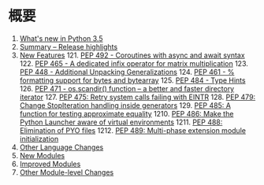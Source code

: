 # 概要
1. [What's new in Python 3.5](whatnews/README.md)
  11. [Summary – Release highlights](whatnews/Summary_Release_highlights.md)
  12. [New Features](whatnews/NewFeatures.md)
    121. [PEP 492 - Coroutines with async and await syntax](whatnews/NewFeatures.md/#pep-492---coroutines-with-async-and-await-syntax)
    122. [PEP 465 - A dedicated infix operator for matrix multiplication](whatnews/NewFeatures.md/#pep-465---a-dedicated-infix-operator-for-matrix-multiplication)
    123. [PEP 448 - Additional Unpacking Generalizations](whatnews/NewFeatures.md/#pep-448---additional-unpacking-generalizations)
    124. [PEP 461 - % formatting support for bytes and bytearray](whatnews/NewFeatures.md/#pep-461----formatting-support-for-bytes-and-bytearray)
    125. [PEP 484 - Type Hints](whatnews/NewFeatures.md/#pep-484---type-hints)
    126. [PEP 471 - os.scandir() function – a better and faster directory iterator](whatnews/NewFeatures.md/#pep-471---osscandir-function-–-a-better-and-faster-directory-iterator)
    127. [PEP 475: Retry system calls failing with EINTR](whatnews/NewFeatures.md/#pep-475-retry-system-calls-failing-with-eintr)
    128. [PEP 479: Change StopIteration handling inside generators](whatnews/NewFeatures.md/#pep-479-change-stopiteration-handling-inside-generators)
    129. [PEP 485: A function for testing approximate equality](whatnews/NewFeatures.md/#pep-485-a-function-for-testing-approximate-equality)
    1210. [PEP 486: Make the Python Launcher aware of virtual environments](whatnews/NewFeatures.md/#pep-486-make-the-python-launcher-aware-of-virtual-environments)
    1211. [PEP 488: Elimination of PYO files](whatnews/NewFeatures.md/#pep-488-elimination-of-pyo-files)
    1212. [PEP 489: Multi-phase extension module initialization](whatnews/NewFeatures/#pep-489-multi-phase-extension-module-initialization)
  13. [Other Language Changes](whatnews/OtherLanguageChanges.md)
  14. [New Modules](whatnews/NewModules.md)
  15. [Improved Modules](whatnews/ImprovedModules.md)
  16. [Other Module-level Changes](whatnews/OtherModuleLevelChanges.md)
